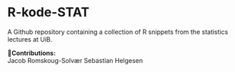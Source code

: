 # R-kode-STAT

A Github repository containing a collection of R snippets from the statistics lectures at UiB.

🤝**Contributions:**
<br>
Jacob Romskoug-Solvær
Sebastian Helgesen
